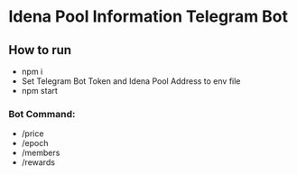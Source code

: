 # Idena Pool Information Telegram Bot

## How to run
- npm i 
- Set Telegram Bot Token and Idena Pool Address to env file
- npm start

### Bot Command:
- /price
- /epoch
- /members
- /rewards
